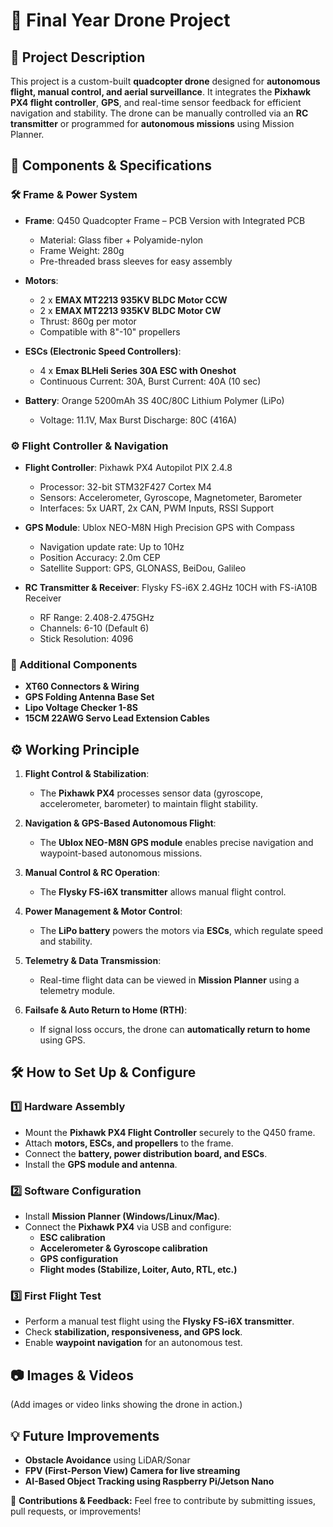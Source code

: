# 🚀 Final Year Drone Project

## 📌 Project Description
This project is a custom-built **quadcopter drone** designed for **autonomous flight, manual control, and aerial surveillance**. It integrates the **Pixhawk PX4 flight controller**, **GPS**, and real-time sensor feedback for efficient navigation and stability. The drone can be manually controlled via an **RC transmitter** or programmed for **autonomous missions** using Mission Planner.

## 🔧 Components & Specifications

### **🛠 Frame & Power System**
- **Frame**: Q450 Quadcopter Frame – PCB Version with Integrated PCB
  - Material: Glass fiber + Polyamide-nylon
  - Frame Weight: 280g
  - Pre-threaded brass sleeves for easy assembly
  
- **Motors**: 
  - 2 x **EMAX MT2213 935KV BLDC Motor CCW**
  - 2 x **EMAX MT2213 935KV BLDC Motor CW**
  - Thrust: 860g per motor
  - Compatible with 8"-10" propellers
  
- **ESCs (Electronic Speed Controllers)**: 
  - 4 x **Emax BLHeli Series 30A ESC with Oneshot**
  - Continuous Current: 30A, Burst Current: 40A (10 sec)
  
- **Battery**: Orange 5200mAh 3S 40C/80C Lithium Polymer (LiPo)
  - Voltage: 11.1V, Max Burst Discharge: 80C (416A)
  
### **⚙️ Flight Controller & Navigation**
- **Flight Controller**: Pixhawk PX4 Autopilot PIX 2.4.8
  - Processor: 32-bit STM32F427 Cortex M4
  - Sensors: Accelerometer, Gyroscope, Magnetometer, Barometer
  - Interfaces: 5x UART, 2x CAN, PWM Inputs, RSSI Support
  
- **GPS Module**: Ublox NEO-M8N High Precision GPS with Compass
  - Navigation update rate: Up to 10Hz
  - Position Accuracy: 2.0m CEP
  - Satellite Support: GPS, GLONASS, BeiDou, Galileo
  
- **RC Transmitter & Receiver**: Flysky FS-i6X 2.4GHz 10CH with FS-iA10B Receiver
  - RF Range: 2.408-2.475GHz
  - Channels: 6-10 (Default 6)
  - Stick Resolution: 4096

### **🔌 Additional Components**
- **XT60 Connectors & Wiring**
- **GPS Folding Antenna Base Set**
- **Lipo Voltage Checker 1-8S**
- **15CM 22AWG Servo Lead Extension Cables**

## ⚙️ Working Principle
1. **Flight Control & Stabilization**: 
   - The **Pixhawk PX4** processes sensor data (gyroscope, accelerometer, barometer) to maintain flight stability.
   
2. **Navigation & GPS-Based Autonomous Flight**:
   - The **Ublox NEO-M8N GPS module** enables precise navigation and waypoint-based autonomous missions.
   
3. **Manual Control & RC Operation**:
   - The **Flysky FS-i6X transmitter** allows manual flight control.
   
4. **Power Management & Motor Control**:
   - The **LiPo battery** powers the motors via **ESCs**, which regulate speed and stability.
   
5. **Telemetry & Data Transmission**:
   - Real-time flight data can be viewed in **Mission Planner** using a telemetry module.
   
6. **Failsafe & Auto Return to Home (RTH)**:
   - If signal loss occurs, the drone can **automatically return to home** using GPS.

## 🛠️ How to Set Up & Configure
### **1️⃣ Hardware Assembly**
- Mount the **Pixhawk PX4 Flight Controller** securely to the Q450 frame.
- Attach **motors, ESCs, and propellers** to the frame.
- Connect the **battery, power distribution board, and ESCs**.
- Install the **GPS module and antenna**.

### **2️⃣ Software Configuration**
- Install **Mission Planner (Windows/Linux/Mac)**.
- Connect the **Pixhawk PX4** via USB and configure:
  - **ESC calibration**
  - **Accelerometer & Gyroscope calibration**
  - **GPS configuration**
  - **Flight modes (Stabilize, Loiter, Auto, RTL, etc.)**
  
### **3️⃣ First Flight Test**
- Perform a manual test flight using the **Flysky FS-i6X transmitter**.
- Check **stabilization, responsiveness, and GPS lock**.
- Enable **waypoint navigation** for an autonomous test.

## 📷 Images & Videos
(Add images or video links showing the drone in action.)

## 💡 Future Improvements
- **Obstacle Avoidance** using LiDAR/Sonar
- **FPV (First-Person View) Camera for live streaming**
- **AI-Based Object Tracking using Raspberry Pi/Jetson Nano**



📌 **Contributions & Feedback:** Feel free to contribute by submitting issues, pull requests, or improvements!
